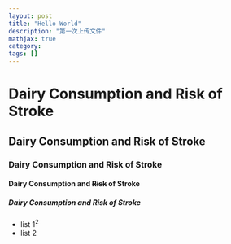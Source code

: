 ```yaml
---
layout: post
title: "Hello World"
description: "第一次上传文件"
mathjax: true
category: 
tags: []
---
```



# Dairy Consumption and Risk of Stroke 

## Dairy Consumption and Risk of Stroke 

### Dairy Consumption and Risk of Stroke 

#### Dairy Consumption and ~~Risk~~ of Stroke 

##### Dairy Consumption and Risk of Stroke 

* list 1$^2$
* list 2
